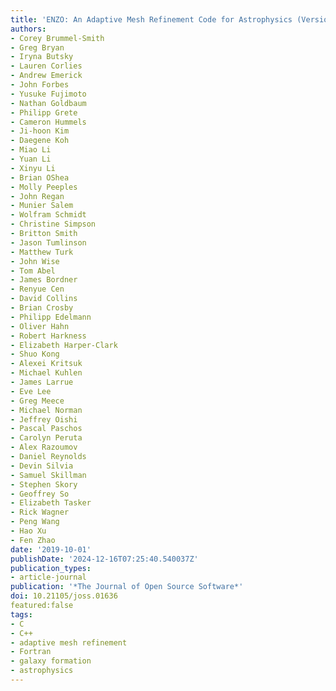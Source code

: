 ```yaml
---
title: 'ENZO: An Adaptive Mesh Refinement Code for Astrophysics (Version 2.6)'
authors:
- Corey Brummel-Smith
- Greg Bryan
- Iryna Butsky
- Lauren Corlies
- Andrew Emerick
- John Forbes
- Yusuke Fujimoto
- Nathan Goldbaum
- Philipp Grete
- Cameron Hummels
- Ji-hoon Kim
- Daegene Koh
- Miao Li
- Yuan Li
- Xinyu Li
- Brian OShea
- Molly Peeples
- John Regan
- Munier Salem
- Wolfram Schmidt
- Christine Simpson
- Britton Smith
- Jason Tumlinson
- Matthew Turk
- John Wise
- Tom Abel
- James Bordner
- Renyue Cen
- David Collins
- Brian Crosby
- Philipp Edelmann
- Oliver Hahn
- Robert Harkness
- Elizabeth Harper-Clark
- Shuo Kong
- Alexei Kritsuk
- Michael Kuhlen
- James Larrue
- Eve Lee
- Greg Meece
- Michael Norman
- Jeffrey Oishi
- Pascal Paschos
- Carolyn Peruta
- Alex Razoumov
- Daniel Reynolds
- Devin Silvia
- Samuel Skillman
- Stephen Skory
- Geoffrey So
- Elizabeth Tasker
- Rick Wagner
- Peng Wang
- Hao Xu
- Fen Zhao
date: '2019-10-01'
publishDate: '2024-12-16T07:25:40.540037Z'
publication_types:
- article-journal
publication: '*The Journal of Open Source Software*'
doi: 10.21105/joss.01636
featured:false
tags:
- C
- C++
- adaptive mesh refinement
- Fortran
- galaxy formation
- astrophysics
---
```

